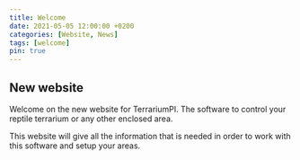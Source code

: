 ```yaml
---
title: Welcome
date: 2021-05-05 12:00:00 +0200
categories: [Website, News]
tags: [welcome]
pin: true
---
```


## New website

Welcome on the new website for TerrariumPI. The software to control your reptile terrarium or any other enclosed area.

This website will give all the information that is needed in order to work with this software and setup your areas.